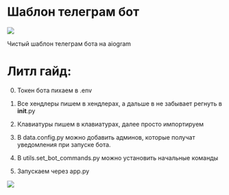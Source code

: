 # Шаблон телеграм бот 
![](https://github.com/franken3/bot-clear-template/blob/main/utils/nyancat-rainbow.gif)


Чистый шаблон телеграм бота на aiogram 


# Литл гайд:

0) Токен бота пихаем в .env

1) Все хендлеры пишем в хендлерах, а дальше в не забывает регнуть в __init__.py

2) Клавиатуры пишем в клавиатурах, далее просто импортируем

3) В data.config.py можно добавить админов, которые получат уведомления при запуске бота. 

4) В utils.set_bot_commands.py можно установить начальные команды

5) Запускаем через app.py

![](https://github.com/franken3/bot-clear-template/blob/main/utils/anime-computer.gif)

